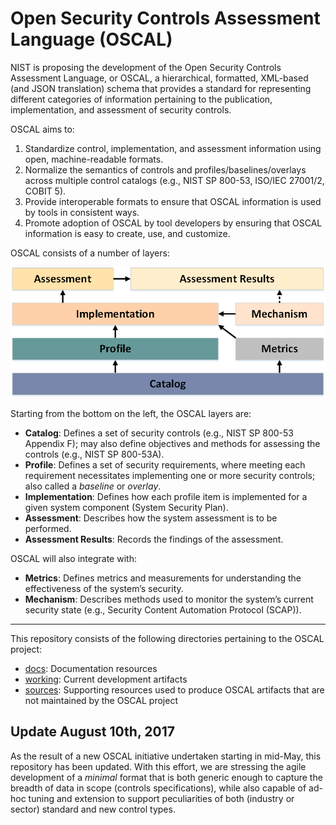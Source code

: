 # Open Security Controls Assessment Language (OSCAL) 

NIST is proposing the development of the Open Security Controls Assessment Language, or OSCAL, a hierarchical, formatted, XML-based (and JSON translation) schema that provides a standard for representing different categories of information pertaining to the publication, implementation, and assessment of security controls.

OSCAL aims to:
1. Standardize control, implementation, and assessment information using open, machine-readable formats. 
1. Normalize the semantics of controls and profiles/baselines/overlays across multiple control catalogs (e.g., NIST SP 800-53, ISO/IEC 27001/2, COBIT 5).
1. Provide interoperable formats to ensure that OSCAL information is used by tools in consistent ways.
1. Promote adoption of OSCAL by tool developers by ensuring that OSCAL information is easy to create, use, and customize. 

OSCAL consists of a number of layers:

![OSCAL layers](docs/graphics/oscal-layers.png "OSCAL Layer Diagram")

Starting from the bottom on the left, the OSCAL layers are:
  * __Catalog__: Defines a set of security controls (e.g., NIST SP 800-53 Appendix F); may also define objectives and methods for assessing the controls (e.g., NIST SP 800-53A).
  * __Profile__: Defines a set of security requirements, where meeting each requirement necessitates implementing one or more security controls; also called a _baseline_ or _overlay_.
  * __Implementation__: Defines how each profile item is implemented for a given system component (System Security Plan).
  * __Assessment__: Describes how the system assessment is to be performed.
  * __Assessment Results__: Records the findings of the assessment.
  
OSCAL will also integrate with: 
  * __Metrics__: Defines metrics and measurements for understanding the effectiveness of the system’s security.
  * __Mechanism__: Describes methods used to monitor the system’s current security state (e.g., Security Content Automation Protocol (SCAP)).

--------------

This repository consists of the following directories pertaining to the OSCAL project:
  * [docs](docs): Documentation resources
  * [working](working): Current development artifacts
  * [sources](sources): Supporting resources used to produce OSCAL artifacts that are not maintained by the OSCAL project

## Update August 10th, 2017

As the result of a new OSCAL initiative undertaken starting in mid-May, this repository has been updated. With this effort, we are stressing the agile development of a *minimal* format that is both generic enough to capture the breadth of data in scope (controls specifications), while also capable of ad-hoc tuning and extension to support peculiarities of both (industry or sector) standard and new control types.

